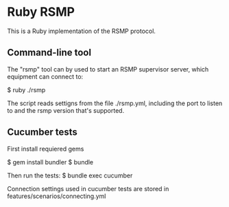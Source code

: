 
# Ruby RSMP
This is a Ruby implementation of the RSMP protocol.

## Command-line tool
The "rsmp" tool can by used to start an RSMP supervisor server, which equipment can connect to:

$ ruby ./rsmp

The script reads settigns from the file ./rsmp.yml, including the port to listen to and the rsmp version that's supported.



## Cucumber tests
First install requiered gems

$ gem install bundler
$ bundle

Then run the tests:
$ bundle exec cucumber

Connection settings used in cucumber tests are stored in features/scenarios/connecting.yml
